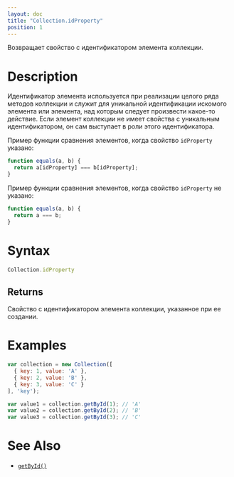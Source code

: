 ```yaml
---
layout: doc
title: "Collection.idProperty"
position: 1
---
```


Возвращает свойство с идентификатором элемента коллекции.

# Description

Идентификатор элемента используется при реализации целого ряда методов коллекции и служит для
уникальной идентификации искомого элемента или элемента, над которым следует произвести какое-то
действие. Если элемент коллекции не имеет свойства с уникальным идентификатором, он сам выступает
в роли этого идентификатора.

Пример функции сравнения элементов, когда свойство `idProperty` указано:

```js
function equals(a, b) {
  return a[idProperty] === b[idProperty];
}
```

Пример функции сравнения элементов, когда свойство `idProperty` не указано:

```js
function equals(a, b) {
  return a === b;
}
```

# Syntax

```js
Collection.idProperty
```

## Returns

Свойство с идентификатором элемента коллекции, указанное при ее создании.

# Examples

```js
var collection = new Collection([
  { key: 1, value: 'A' },
  { key: 2, value: 'B' },
  { key: 3, value: 'C' }
], 'key');

var value1 = collection.getById(1); // 'A'
var value2 = collection.getById(2); // 'B'
var value3 = collection.getById(3); // 'C'
```

# See Also

* [`getById()`](../Collection.getById/)
